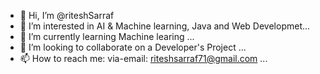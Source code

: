 - 👋 Hi, I’m @riteshSarraf
- 👀 I’m interested in AI & Machine learning, Java and Web Developmet...
- 🌱 I’m currently learning Machine learing  ...
- 💞️ I’m looking to collaborate on a Developer's Project ...
- 📫 How to reach me: via-email: riteshsarraf71@gmail.com ...

<!---
riteshSarraf/riteshSarraf is a ✨ special ✨ repository because its `README.md` (this file) appears on your GitHub profile.
You can click the Preview link to take a look at your changes.
--->
